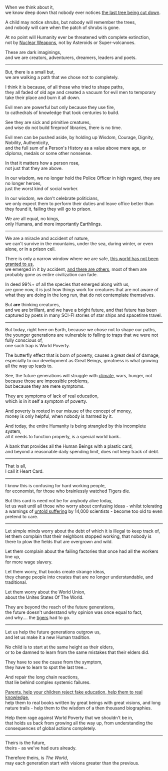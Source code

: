 When we think about it,\
we know deep down that nobody ever notices [the last tree being cut down](https://www.youtube.com/watch?v=KYegWOTFqGI).

A child may notice shrubs, but nobody will remember the trees,\
and nobody will care when the patch of shrubs is gone.

At no point will Humanity ever be threatened with complete extinction,\
not by [Nuclear Weapons](https://www.youtube.com/watch?v=L7EmLf4Xlq0), not by Asteroids or Super-volcanoes.

These are dark imaginings,\
and we are creators, adventurers, dreamers, leaders and poets.

---

But, there is a small but,\
we are walking a path that we chose not to completely.

I think it is because, of all those who tried to shape paths,\
they all faded of old age and created a vacuum for evil men to temporary take their place and burn it all down.

Evil men are powerful but only because they use fire,\
to cathedrals of knowledge that took centuries to build.

See they are sick and primitive creatures,\
and wise do not build fireproof libraries, there is no time.

Evil men can be pushed aside, by holding up Wisdom, Courage, Dignity, Nobility, Authenticity,\
and the full sum of a Person's History as a value above mere age, or diploma, medals or some other nonsense.

In that it matters how a person rose,\
not just that they are above.

In our wisdom, we no longer hold the Police Officer in high regard, they are no longer heroes,\
just the worst kind of social worker.

In our wisdom, we don't celebrate politicians,\
we only expect them to perform their duties and leave office better than they found it, failing they will go to prison.

We are all equal, no kings,\
only Humans, and more importantly Earthlings.

---

We are a miracle and accident of nature,\
we can't survive in the mountains, under the sea, during winter, or even alone, or in a prison cell.

There is only a narrow window where we are safe, [this world has not been granted to us](https://www.youtube.com/watch?v=5sRBGGzdsl8),\
we emerged in it by accident, [and there are others](https://www.youtube.com/watch?v=0bWK5ES3lTE), most of them are probably gone as entire civilization can fade.

In deed 99%+ of all the species that emerged along with us,\
are gone now, it is just how things work for creatures that are not aware of what they are doing in the long run, that do not contemplate themselves.

But **are** thinking creatures,\
and we are brilliant, and we have a bright future, and that future has been captured by poets in many SCI-FI stories of star ships and spacetime travel.

---

But today, right here on Earth, because we chose not to shape our paths, the younger generations are vulnerable to falling to traps that we were not fully conscious of,\
one such trap is World Poverty.

The butterfly effect that is born of poverty, causes a great deal of damage,\
especially to our development as Great Beings, greatness is what growing all the way up leads to.

See, the future generations will struggle with [climate](https://academic.oup.com/bioscience/advance-article/doi/10.1093/biosci/biab079/6325731), wars, hunger, not because those are impossible problems,\
but because they are mere symptoms.

They are symptoms of lack of real education,\
which is in it self a symptom of poverty.

And poverty is rooted in our misuse of the concept of money,\
money is only helpful, when nobody is harmed by it.

And today, the entire Humanity is being strangled by this incomplete system,\
all it needs to function properly, is a special world bank..

A bank that provides all the Human Beings with a plastic card,\
and beyond a reasonable daily spending limit, does not keep track of debt.

---

That is all,\
I call it Heart Card.

---

I know this is confusing for hard working people,\
for economist, for those who brainlessly watched Tigers die.

But this card is need not be for anybody alive today,\
let us wait until all those who worry about confusing ideas - whilst tolerating a warnings of [untold suffering](https://academic.oup.com/bioscience/advance-article/doi/10.1093/biosci/biab079/6325731) by 14,000 scientists - become too old to even pretend to care.

---

Let simple minds worry about the debt of which it is illegal to keep track of,\
let them complain that their neighbors stopped working, that nobody is there to plow the fields that are overgrown and wild.

Let them complain about the failing factories that once had all the workers line up,\
for more wage slavery.

Let them worry, that books create strange ideas,\
they change people into creates that are no longer understandable, and traditional.

Let them worry about the World Union,\
about the Unites States Of The World.

They are beyond the reach of the future generations,\
the future doesn't understand why opinion was once equal to fact,\
and why.... the [tigers](https://www.iucnredlist.org/species/15955/50659951) had to go.

---

Let us help the future generations outgrow us,\
and let us make it a new Human tradition.

No child is to start at the same height as their elders,\
or to be damned to learn from the same mistakes that their elders did.

They have to see the cause from the symptom,\
they have to learn to spot the last tree...

And repair the long chain reactions,\
that lie behind complex systemic failures.

[Parents, help your children reject fake education, help them to real knowledge](https://www.youtube.com/watch?v=fmoor8DwqW4),\
help them to real books written by great beings with great visions, and long nature trails - help them to the wisdom of a then thousand biographies.

Help them rage against World Poverty that we shouldn't be in,\
that holds us back from growing all the way up, from understanding the consequences of global actions completely.

---

Theirs is the future,\
theirs - as we've had ours already.

Therefore theirs, is *The World*,\
may each generation start with visions greater than the previous.
